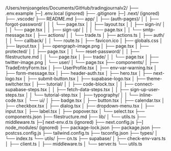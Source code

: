 /Users/renjoangeles/Documents/GitHub/tradingjournalv2/
├── .env.example
├─] .env.local (ignored)
├── .gitignore
├─] .next/ (ignored)
├── .vscode/
├── README.md
├── app/
│ ├── (auth-pages)/
│ │ ├── forgot-password/
│ │ │ └── page.tsx
│ │ ├── layout.tsx
│ │ ├── sign-in/
│ │ │ └── page.tsx
│ │ ├── sign-up/
│ │ │ └── page.tsx
│ │ └── smtp-message.tsx
│ ├── actions/
│ │ └── trade.ts
│ ├── actions.ts
│ ├── auth/
│ │ └── callback/
│ │ └── route.ts
│ ├── favicon.ico
│ ├── globals.css
│ ├── layout.tsx
│ ├── opengraph-image.png
│ ├── page.tsx
│ ├── protected/
│ │ ├── page.tsx
│ │ └── reset-password/
│ │ ├── filestructure.md
│ │ └── page.tsx
│ ├── trade/
│ │ └── page.tsx
│ ├── twitter-image.png
│ └── user/
│ └── page.tsx
├── components/
│ ├── TradeEntryForm.tsx
│ ├── UserProfile.tsx
│ ├── env-var-warning.tsx
│ ├── form-message.tsx
│ ├── header-auth.tsx
│ ├── hero.tsx
│ ├── next-logo.tsx
│ ├── submit-button.tsx
│ ├── supabase-logo.tsx
│ ├── theme-switcher.tsx
│ ├── tutorial/
│ │ ├── code-block.tsx
│ │ ├── connect-supabase-steps.tsx
│ │ ├── fetch-data-steps.tsx
│ │ ├── sign-up-user-steps.tsx
│ │ └── tutorial-step.tsx
│ ├── typography/
│ │ └── inline-code.tsx
│ └── ui/
│ ├── badge.tsx
│ ├── button.tsx
│ ├── calendar.tsx
│ ├── checkbox.tsx
│ ├── dialog.tsx
│ ├── dropdown-menu.tsx
│ ├── input.tsx
│ ├── label.tsx
│ ├── popover.tsx
│ └── select.tsx
├── components.json
├── filestructure.md
├── lib/
│ └── utils.ts
├── middleware.ts
├─] next-env.d.ts (ignored)
├── next.config.js
├─] node_modules/ (ignored)
├── package-lock.json
├── package.json
├── postcss.config.js
├── tailwind.config.ts
├── tsconfig.json
├── types/
│ └── index.ts
└── utils/
├── cn.ts
├── supabase/
│ ├── check-env-vars.ts
│ ├── client.ts
│ ├── middleware.ts
│ └── server.ts
└── utils.ts
